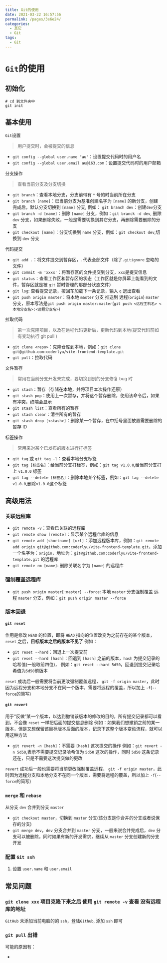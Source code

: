 ```yaml
---
title: Git的使用
date: 2021-03-22 16:57:56
permalink: /pages/3e6e24/
categories:
  - 其它
  - Git
tags:
  - Git
---
```


# `Git`的使用

## 初始化

```{2}
# cd 到文件夹中
git init
```

## 基本使用

`Git`设置

> 用户提交时，会被提交的信息

- `git config --global user.name "au"`：设置提交代码时的用户名
- `git config --global user.email au@163.com`：设置提交代码时的用户邮箱

分支操作

> 查看当前分支及分支切换

- `git branch`：查看本地分支，分支前带有 `*` 号的时当前所在分支
- `git branch [name]`：已当前分支为基准创建名字为 `[name]` 的新分支，创建完成后，默认分支切换到 `[name]` 分支, 例如： `git branch dev`：创建`dev`分支
- `git branch -d [name]`：删除 `[name]` 分支，例如：`git branck -d dev`, 删除 `dev` 分支，如果删除失败，一般是需要切换到其它分支，再删除需要删除的分支
- `git checkout [name]`：分支切换到 `name` 分支，例如：`git checkout dev`,切换到 `dev` 分支

代码提交

- `git add .`：将文件提交到暂存区，`.`代表全部文件（除了`.gitignore` 忽略的文件）
- `git commit -m 'xxxx'`：将暂存区的文件提交到分支，`xxx`是提交信息
- `git status`：查看工作区和暂存区的状态（工作区就是你屏幕上能看到的文件，暂存区就是被 `git` 暂时管理的那部分状态文件）
- `git log`: 查看提交记录，按回车加载下一条记录，输入 `q` 退出查看
- `git push origin master`：将本地 `master` 分支 推送到 远程(`origin`) `master` 分支，原本写法是`git push origin master:master`(`git push <远程主机名> <本地分支名>:<远程分支名>`)

拉取代码

> 第一次克隆项目，以及在远程代码更新后，更新代码到本地(提交代码前如有变动执行 git pull )

- `git clone <repo>`：克隆仓库到本地，例如：`git clone git@github.com:coderlyu/vite-frontend-template.git`
- `git pull`：拉取代码

文件暂存

> 常用在当前分支开发未完成，要切换到别的分支修复 bug 时

- `git stash`：暂存（存储在本地，并将项目本次操作还原）
- `git stash pop`：使用上一次暂存，并将这个暂存删除，使用该命令后，如果有冲突，终端会显示
- `git stash list`：查看所有的暂存
- `git stash clear`：清空所有的暂存
- `git stash drop [<stash>]`：删除某一个暂存，在中括号里面放置需要删除的暂存 ID

标签操作

> 常用来对某个已发布的版本进行打标签

- `git tag` 或 `git tag -l`：查看本地分支标签
- `git tag [标签名]`：给当前分支打标签，例如：`git tag v1.0.0`,给当前分支打上 `v1.0.0` 标签
- `git tag --delete [标签名]`：删除本地某个标签，例如：`git tag --delete v1.0.0`,删除`v1.0.0`这个标签

## 高级用法

### 关联远程库

- `git remote -v`：查看已关联的远程库
- `git remote show [remote]`：显示某个远程仓库的信息
- `git remote add [shortname] [url]`：添加远程版本库，例如：`git remote add origin git@github.com:coderlyu/vite-frontend-template.git`，添加一个名字为：`origin`，地址为：`git@github.com:coderlyu/vite-frontend-template.git` 的远程库
- `git remote rm [name]`: 删除关联名字为 `[name]` 的远程库

### 强制覆盖远程库

- `git push origin master[:master] --force`: 本地 `master` 分支强制覆盖 远程 `master` 分支，例如：`git push origin master --force`

### 版本回退

#### `git reset`

作用是修改 `HEAD` 的位置，即将 `HEAD` 指向的位置改变为之前存在的某个版本，`reset` 之后，**目标版本之后的版本不见了**
例如：

- `git reset --hard`：回退上一次提交前
- `git reset --hard [hash]`：回退到 `[hash]` 之前的版本，`hash` 为提交记录的哈希值(一般取前四位)，
  例如：`git reset --hard 5d50`，回退到提交记录哈希值为`5d50`前版本

`reset` 成功后一般需要将当前更改强制覆盖远程， `git -f origin master`，此时因为远程分支和本地分支不在同一个版本，需要将远程的覆盖，所以加上 `-f`(`--force`的简写)

#### `git revert`

用于“反做”某一个版本，以达到撤销该版本的修改的目的，所有提交记录都可以看到，不会像 `reset` 一样把后面的提交信息删除
例如：如果我们想撤销之前的某一版本，但是又想保留该目标版本后面的版本，记录下这整个版本变动流程，就可以用这种方法

- `git revert -n [hash]`：不需要 `[hash]` 这次提交的操作
  例如：`git revert -n 5d50`,表示不需要提交记录哈希值为 `5d50` 这次的操作，同时 `5d50` 这条记录还在，只是不需要这次提交做的更改

`revert` 成功后一般也需要将当前更改强制覆盖远程， `git -f origin master`，此时因为远程分支和本地分支不在同一个版本，需要将远程的覆盖，所以加上 `-f`(`--force`的简写)

### `merge` 和 `rebase`

从分支 `dev` 合并到分支 `master`

- `git checkout master`，切换到 `master` 分支(该分支是你合并的分支或者说保存的分支)
- `git merge dev`，`dev` 分支合并到 `master` 分支，一般来说合并完成后，`dev` 分支可以被删除，同时如果有新的开发需求，继续从 `master` 分支创建新的分支开发

### 配置 `Git ssh`

1. 设置 `user.name` 和 `user.email`

## 常见问题

### `git clone xxx` 项目克隆下来之后 使用 `git remote -v` 查看 没有远程库的地址

`GitHub` 未添加当前电脑的的 `ssh`，登陆`Github`, 添加 `ssh` 即可

### `git pull` 出错

可能的原因有：

-
